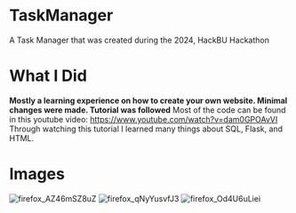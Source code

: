 # TaskManager
A Task Manager that was created during the 2024, HackBU Hackathon


# What I Did
**Mostly a learning experience on how to create your own website. Minimal changes were made. Tutorial was followed**
Most of the code can be found in this youtube video: https://www.youtube.com/watch?v=dam0GPOAvVI
Through watching this tutorial I learned many things about SQL, Flask, and HTML.
# Images

![firefox_AZ46mSZ8uZ](https://github.com/BlakeAbr/TaskManager/assets/112440148/d50bc7af-59b3-4b46-86bc-29034b709daf)
![firefox_qNyYusvfJ3](https://github.com/BlakeAbr/TaskManager/assets/112440148/a1499602-32ba-4a24-80a9-1369487189c6)
![firefox_Od4U6uLiei](https://github.com/BlakeAbr/TaskManager/assets/112440148/268eede0-4be9-4d60-821e-729e11612636)
